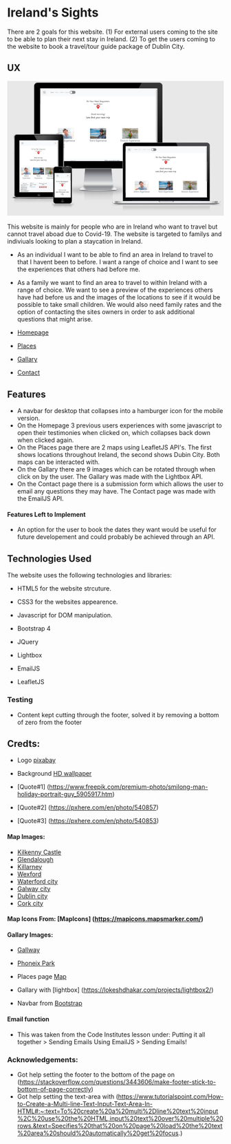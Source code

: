 # Ireland's Sights

There are 2 goals for this website. (1) For external users coming to the site to be able to plan their next stay in Ireland. (2) To get the users coming to the website to book a travel/tour guide package of Dublin City. 

## UX

![Mockup](assets/img/mockup.JPG)

This website is mainly for people who are in Ireland who want to travel but cannot travel aboad due to Covid-19. The website is targeted to familys and indiviuals looking to plan a staycation in Ireland. 

- As an individual I want to be able to find an area in Ireland to travel to that I havent been to before. I want a range of choice and I want to see the experiences that others had before me.

- As a family we want to find an area to travel to within Ireland with a range of choice. We want to see a preview of the experiences others have had before us and the images of the locations to see if it would be possible to take small children. We would also need family rates and the option of contacting the sites owners in order to ask additional questions that might arise.

- [Homepage](assets/img/homepage.JPG)
- [Places](assets/img/places.JPG)
- [Gallary](assets/img/gall.JPG)
- [Contact](assets/img/contact.JPG)

## Features

- A navbar for desktop that collapses into a hamburger icon for the mobile version.
- On the Homepage 3 previous users experiences with some javascript to open their testimonies when clicked on, which collapses back down when clicked again.
- On the Places page there are 2 maps using LeafletJS API's. The first shows locations throughout Ireland, the second shows Dubin City. Both maps can be interacted with.
- On the Gallary there are 9 images which can be rotated through when click on by the user. The Gallary was made with the Lightbox API.
- On the Contact page there is a submission form which allows the user to email any questions they may have. The Contact page was made with the EmailJS API.

#### Features Left to Implement

- An option for the user to book the dates they want would be useful for future developement and could probably be achieved through an API.

## Technologies Used

The website uses the following technologies and libraries:

- HTML5 for the website strcuture.
- CSS3 for the websites appearence.
- Javascript for DOM manipulation.

- Bootstrap 4
- JQuery 
- Lightbox
- EmailJS
- LeafletJS


### Testing

- Content kept cutting through the footer, solved it by removing a bottom of zero from the footer

## Credts:
- Logo [pixabay](https://cdn.pixabay.com/photo/2020/07/17/12/25/compass-5413948_1280.png)
- Background [HD wallpaper](https://www.wallpaperflare.com/pink-and-blue-abstract-painting-digital-art-artwork-backgrounds-wallpaper-hjbwb)

- [Quote#1] (https://www.freepik.com/premium-photo/smilong-man-holiday-portrait-guy_5905917.htm)
- [Quote#2] (https://pxhere.com/en/photo/540857)
- [Quote#3] (https://pxhere.com/en/photo/540853)

#### Map Images:

- [Kilkenny Castle](https://pixabay.com/photos/kilkenny-castle-castle-kilkenny-3136336/)
- [Glendalough](https://www.flickr.com/photos/53400673@N08/15378477522)
- [Killarney](https://commons.wikimedia.org/wiki/File:Old_Weir_Bridge,_Killarney_National_Park.jpg)
- [Wexford](https://www.flickr.com/photos/michalo/2629154762)
- [Waterford city](https://pixabay.com/photos/search/waterford/)
- [Galway city](https://www.galwaytourism.ie/galway-city-landmarks/)
- [Dublin city](https://www.osi.ie/blog/evolution-dublin-city/)
- [Cork city](https://www.tripsavvy.com/top-things-to-do-in-cork-ireland-4685203)

#### Map Icons From: [MapIcons] (https://mapicons.mapsmarker.com/)

#### Gallary Images:
- [Gallway](https://travelinspires.org/destinations/galway-ireland-travel-guide/)
- [Phoneix Park](https://pixabay.com/photos/ireland-dublin-phoenix-park-urban-2228961/)

- Places page [Map](https://leafletjs.com/examples/quick-start/)

- Gallary with [lightbox] (https://lokeshdhakar.com/projects/lightbox2/)

- Navbar from [Bootstrap](https://getbootstrap.com/docs/5.0/components/navbar/#toggler)

#### Email function

 - This was taken from the Code Institutes lesson under: Putting it all together > Sending Emails Using EmailJS > Sending Emails!

### Acknowledgements:
- Got help setting the footer to the bottom of the page on (https://stackoverflow.com/questions/3443606/make-footer-stick-to-bottom-of-page-correctly)
- Got help setting the text-area with (https://www.tutorialspoint.com/How-to-Create-a-Multi-line-Text-Input-Text-Area-In-HTML#:~:text=To%20create%20a%20multi%2Dline%20text%20input%2C%20use%20the%20HTML,input%20text%20over%20multiple%20rows.&text=Specifies%20that%20on%20page%20load%20the%20text%20area%20should%20automatically%20get%20focus.)